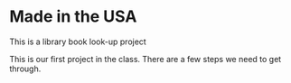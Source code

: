 # Made in the USA
This is a library book look-up project

This is our first project in the class. There are a few steps we need to get through. 
